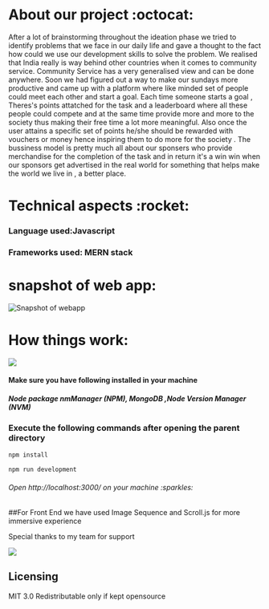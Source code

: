 <h1>About our project :octocat:</h1> 

After a lot of brainstorming throughout the ideation phase we tried to identify problems that we face in our daily life and gave a thought to the fact how could we use our development skills to solve the problem. We realised that India really is way behind other countries when it comes to community service. Community Service has a very generalised view and can be done anywhere.
Soon we had figured out a way to make our sundays more productive and came up with a platform where like minded set of people could meet each other and start a goal. Each time someone starts a goal , Theres's points attatched for the task and a leaderboard where all these people could compete and at the same time provide more and more to the society thus making their free time a lot more meaningful. Also once the user attains a specific set of points he/she should be rewarded with vouchers or money hence inspiring them to do more for the society .
The bussiness model is pretty much all about our sponsers who provide merchandise for the completion of the task  and in return it's a win win when our sponsors get advertised in the real world for something that helps make the world we live in , a better place.


<h1>Technical aspects :rocket: </h1>

<h3>   Language used:Javascript</h3>
<h3>   Frameworks used: MERN stack </h3>

<h1>snapshot of web app: </h1>
 
 
![Snapshot of webapp](https://github.com/white-hat-vaibhs/DevHack-2.0/blob/master/Screenshot%20(3).png)

<h1>How things work:</h1>


![](https://github.com/white-hat-vaibhs/DevHack-2.0/blob/master/Weedo-Google-Chrome-2020-02-16-0.gif)

<h4>   Make sure you have following installed in your machine</h4>
<h5>  Node package nmManager (NPM), MongoDB ,Node Version Manager (NVM)</h5>
<h3>   Execute the following commands after opening the parent directory </h3>



```python
npm install
```
```python
npm run development 
```
<h6>Open http://localhost:3000/ on your machine :sparkles:</h6>


##For Front End we have used Image Sequence and Scroll.js for more immersive experience

<p>Special thanks to my team for support</p>

![](http://i.imgur.com/Ssfp7.gif)


<h2>Licensing</h2>
<p>MIT 3.0 Redistributable only if kept opensource</p>
